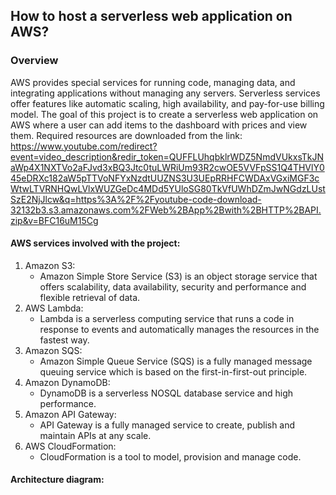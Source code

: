 ## How to host a serverless web application on AWS?

### Overview

AWS provides special services for running code, managing data, and integrating applications without managing any servers. Serverless services offer features like automatic scaling, high availability, and pay-for-use billing model. The goal of this project is to create a serverless web application on AWS where a user can add items to the dashboard with prices and view them.
Required resources are downloaded from the link: https://www.youtube.com/redirect?event=video_description&redir_token=QUFFLUhqbklrWDZ5NmdVUkxsTkJNaWp4X1NXTVo2aFJvd3xBQ3Jtc0tuLWRiUm93R2cwOE5VVFpSS1Q4THVlY045eDRXc182aW5pTTVoNFYxNzdtUUZNS3U3UEpRRHFCWDAxVGxiMGF3cWtwLTVRNHQwLVlxWUZGeDc4MDd5YUloSG80TkVfUWhDZmJwNGdzLUstSzE2NjJlcw&q=https%3A%2F%2Fyoutube-code-download-32132b3.s3.amazonaws.com%2FWeb%2BApp%2Bwith%2BHTTP%2BAPI.zip&v=BFC16uM15Cg

#### AWS services involved with the project:
1.	Amazon S3: 
    *	Amazon Simple Store Service (S3) is an object storage service that offers scalability, data availability, security and performance and flexible retrieval of data.
2.	AWS Lambda:
    *	Lambda is a serverless computing service that runs a code in response to events and automatically manages the resources in the fastest way.
3.	Amazon SQS:
    *	Amazon Simple Queue Service (SQS) is a fully managed message queuing service which is based on the first-in-first-out principle.
4.	Amazon DynamoDB:
    *	DynamoDB is a serverless NOSQL database service and high performance.
5.	Amazon API Gateway:
    *	API Gateway is a fully managed service to create, publish and maintain APIs at any scale.
6.	AWS CloudFormation:
    *	CloudFormation is a tool to model, provision and manage code.
  
#### Architecture diagram:

